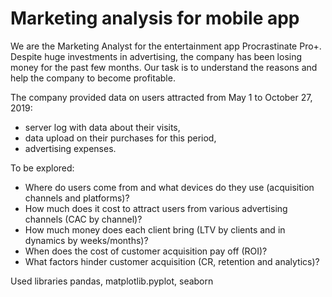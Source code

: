 # Marketing analysis for mobile app

We are the Marketing Analyst for the entertainment app Procrastinate Pro+. Despite huge investments in advertising, the company has been losing money for the past few months. Our task is to understand the reasons and help the company to become profitable.


The company provided data on users attracted from May 1 to October 27, 2019:

- server log with data about their visits,
- data upload on their purchases for this period,
- advertising expenses.

To be explored:

- Where do users come from and what devices do they use (acquisition channels and platforms)?
- How much does it cost to attract users from various advertising channels (CAC by channel)?
- How much money does each client bring (LTV by clients and in dynamics by weeks/months)?
- When does the cost of customer acquisition pay off (ROI)?
- What factors hinder customer acquisition (CR, retention and analytics)?


Used libraries 
pandas, matplotlib.pyplot, seaborn
